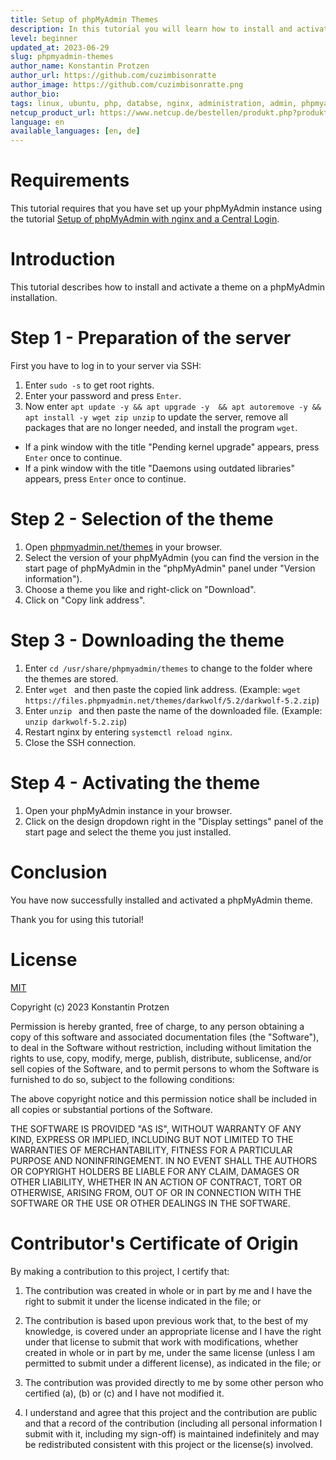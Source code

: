 ```yaml
---
title: Setup of phpMyAdmin Themes
description: In this tutorial you will learn how to install and activate phpMyAdmin themes on your server.
level: beginner
updated_at: 2023-06-29
slug: phpmyadmin-themes
author_name: Konstantin Protzen
author_url: https://github.com/cuzimbisonratte
author_image: https://github.com/cuzimbisonratte.png
author_bio:
tags: linux, ubuntu, php, databse, nginx, administration, admin, phpmyadmin, sql, mariadb, mysql, theme, themes, theming, design, style
netcup_product_url: https://www.netcup.de/bestellen/produkt.php?produkt=2991
language: en
available_languages: [en, de]
---
```


# Requirements

This tutorial requires that you have set up your phpMyAdmin instance using the tutorial [Setup of phpMyAdmin with nginx and a Central Login](https://community.netcup.com/en/tutorials/phpmyadmin-with-central-login).

# Introduction

This tutorial describes how to install and activate a theme on a phpMyAdmin installation.

# Step 1 - Preparation of the server

First you have to log in to your server via SSH:

1. Enter `sudo -s` to get root rights.
2. Enter your password and press `Enter`.
3. Now enter `apt update -y && apt upgrade -y  && apt autoremove -y && apt install -y wget zip unzip` to update the server, remove all packages that are no longer needed, and install the program `wget`.

- If a pink window with the title "Pending kernel upgrade" appears, press `Enter` once to continue.
- If a pink window with the title "Daemons using outdated libraries" appears, press `Enter` once to continue.

# Step 2 - Selection of the theme

1. Open [phpmyadmin.net/themes](https://www.phpmyadmin.net/themes/) in your browser.
2. Select the version of your phpMyAdmin (you can find the version in the start page of phpMyAdmin in the "phpMyAdmin" panel under "Version information").
3. Choose a theme you like and right-click on "Download".
4. Click on "Copy link address".

# Step 3 - Downloading the theme

1. Enter `cd /usr/share/phpmyadmin/themes` to change to the folder where the themes are stored.
2. Enter `wget ` and then paste the copied link address. (Example: `wget https://files.phpmyadmin.net/themes/darkwolf/5.2/darkwolf-5.2.zip`)
3. Enter `unzip ` and then paste the name of the downloaded file. (Example: `unzip darkwolf-5.2.zip`)
4. Restart nginx by entering `systemctl reload nginx`.
5. Close the SSH connection.

# Step 4 - Activating the theme

1. Open your phpMyAdmin instance in your browser.
2. Click on the design dropdown right in the "Display settings" panel of the start page and select the theme you just installed.

# Conclusion

You have now successfully installed and activated a phpMyAdmin theme.

Thank you for using this tutorial!

# License

[MIT](https://github.com/netcup-community/community-tutorials/blob/main/LICENSE)

Copyright (c) 2023 Konstantin Protzen

Permission is hereby granted, free of charge, to any person obtaining a copy of this software and associated documentation files (the "Software"), to deal in the Software without restriction, including without limitation the rights to use, copy, modify, merge, publish, distribute, sublicense, and/or sell copies of the Software, and to permit persons to whom the Software is furnished to do so, subject to the following conditions:

The above copyright notice and this permission notice shall be included in all copies or substantial portions of the Software.

THE SOFTWARE IS PROVIDED "AS IS", WITHOUT WARRANTY OF ANY KIND, EXPRESS OR IMPLIED, INCLUDING BUT NOT LIMITED TO THE WARRANTIES OF MERCHANTABILITY, FITNESS FOR A PARTICULAR PURPOSE AND NONINFRINGEMENT. IN NO EVENT SHALL THE AUTHORS OR COPYRIGHT HOLDERS BE LIABLE FOR ANY CLAIM, DAMAGES OR OTHER LIABILITY, WHETHER IN AN ACTION OF CONTRACT, TORT OR OTHERWISE, ARISING FROM, OUT OF OR IN CONNECTION WITH THE SOFTWARE OR THE USE OR OTHER DEALINGS IN THE SOFTWARE.

# Contributor's Certificate of Origin

By making a contribution to this project, I certify that:

1.  The contribution was created in whole or in part by me and I have the right to submit it under the license indicated in the file; or

2.  The contribution is based upon previous work that, to the best of my knowledge, is covered under an appropriate license and I have the right under that license to submit that work with modifications, whether created in whole or in part by me, under the same license (unless I am permitted to submit under a different license), as indicated in the file; or

3.  The contribution was provided directly to me by some other person who certified (a), (b) or (c) and I have not modified it.

4.  I understand and agree that this project and the contribution are public and that a record of the contribution (including all personal information I submit with it, including my sign-off) is maintained indefinitely and may be redistributed consistent with this project or the license(s) involved.
